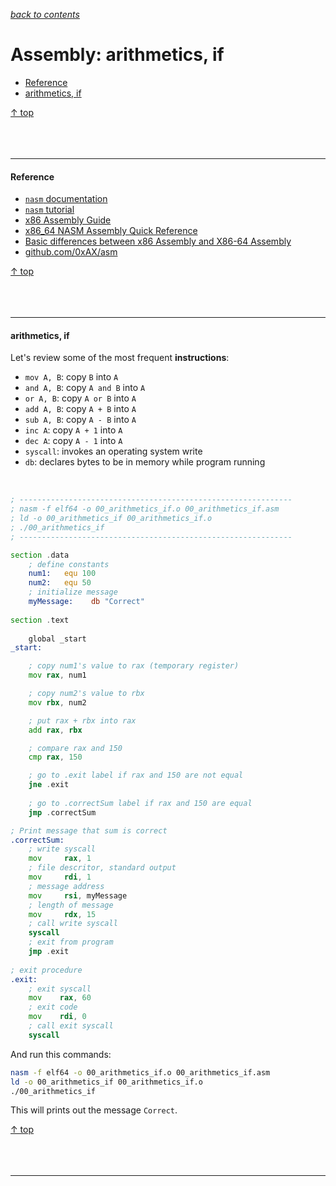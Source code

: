 [*back to contents*](https://github.com/gyuho/learn#contents)<br>

# Assembly: arithmetics, if

- [Reference](#reference)
- [arithmetics, if](#arithmetics-if)

[↑ top](#assembly-arithmetics-if)
<br><br><br><br><hr>


#### Reference

- [`nasm` documentation](http://www.nasm.us/xdoc/2.11.08/html/nasmdoc0.html)
- [`nasm` tutorial](http://cs.lmu.edu/~ray/notes/nasmtutorial/)
- [x86 Assembly Guide](http://www.cs.virginia.edu/~evans/cs216/guides/x86.html)
- [x86_64 NASM Assembly Quick Reference](https://www.cs.uaf.edu/2006/fall/cs301/support/x86_64/)
- [Basic differences between x86 Assembly and X86-64 Assembly](https://www.exploit-db.com/papers/13136/)
- [github.com/0xAX/asm](https://github.com/0xAX/asm)

[↑ top](#assembly-arithmetics-if)
<br><br><br><br><hr>


#### arithmetics, if

Let's review some of the most frequent **instructions**:

- `mov A, B`: copy `B` into `A`
- `and A, B`: copy `A and B` into `A`
- `or A, B`: copy `A or B` into `A`
- `add A, B`: copy `A + B` into `A`
- `sub A, B`: copy `A - B` into `A`
- `inc A`: copy `A + 1` into `A`
- `dec A`: copy `A - 1` into `A`
- `syscall`: invokes an operating system write
- `db`: declares bytes to be in memory while program running

<br>

```asm
; -------------------------------------------------------------
; nasm -f elf64 -o 00_arithmetics_if.o 00_arithmetics_if.asm
; ld -o 00_arithmetics_if 00_arithmetics_if.o
; ./00_arithmetics_if
; -------------------------------------------------------------

section .data
    ; define constants
    num1:   equ 100
    num2:   equ 50
    ; initialize message
    myMessage:    db "Correct"
 
section .text
 
    global _start
_start:

    ; copy num1's value to rax (temporary register)
    mov rax, num1

    ; copy num2's value to rbx
    mov rbx, num2

    ; put rax + rbx into rax
    add rax, rbx

    ; compare rax and 150
    cmp rax, 150

    ; go to .exit label if rax and 150 are not equal
    jne .exit
    
    ; go to .correctSum label if rax and 150 are equal
    jmp .correctSum

; Print message that sum is correct
.correctSum:
    ; write syscall
    mov     rax, 1
    ; file descritor, standard output
    mov     rdi, 1
    ; message address
    mov     rsi, myMessage
    ; length of message
    mov     rdx, 15
    ; call write syscall
    syscall
    ; exit from program
    jmp .exit
 
; exit procedure
.exit:
    ; exit syscall
    mov    rax, 60
    ; exit code
    mov    rdi, 0
    ; call exit syscall
    syscall

```

And run this commands:

```bash
nasm -f elf64 -o 00_arithmetics_if.o 00_arithmetics_if.asm
ld -o 00_arithmetics_if 00_arithmetics_if.o
./00_arithmetics_if
```

This will prints out the message `Correct`.

[↑ top](#assembly-arithmetics-if)
<br><br><br><br><hr>


